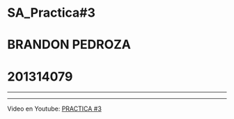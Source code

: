 # SA_Practica#3
# BRANDON PEDROZA

# 201314079
----------
*******

Video en Youtube: [PRACTICA #3](https://youtu.be/1T6-8DZpSHs)



